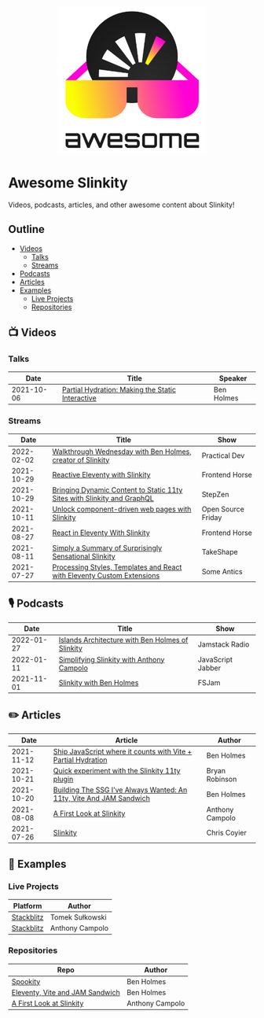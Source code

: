 <p align="center">
  <img width="300" src="./slinkity-awesome.svg" alt="Slinkity logo with super cool shades">
</p>

# Awesome Slinkity

Videos, podcasts, articles, and other awesome content about Slinkity!

## Outline

* [Videos](https://github.com/slinkity/awesome-slinkity#-videos)
  * [Talks](https://github.com/slinkity/awesome-slinkity#talks)
  * [Streams](https://github.com/slinkity/awesome-slinkity#streams)
* [Podcasts](https://github.com/slinkity/awesome-slinkity#-podcasts)
* [Articles](https://github.com/slinkity/awesome-slinkity#%EF%B8%8F-articles)
* [Examples](https://github.com/slinkity/awesome-slinkity#-examples)
  * [Live Projects](https://github.com/slinkity/awesome-slinkity#live-projects)
  * [Repositories](https://github.com/slinkity/awesome-slinkity#repositories)

## 📺 Videos

### Talks

| Date       | Title                                                                                           | Speaker    |
| ---------- | ----------------------------------------------------------------------------------------------- | ---------- |
| 2021-10-06 | [Partial Hydration: Making the Static Interactive](https://www.youtube.com/watch?v=CyTHEh2yyr8) | Ben Holmes |

### Streams

| Date       | Title                                                                                                                        | Show               |
| ---------- | ---------------------------------------------------------------------------------------------------------------------------- | ------------------ |
| 2022-02-02 | [Walkthrough Wednesday with Ben Holmes, creator of Slinkity](https://www.youtube.com/watch?v=0ulyfM_GBH4)                    | Practical Dev      |
| 2021-10-29 | [Reactive Eleventy with Slinkity](https://www.youtube.com/watch?v=GsZSaOGGzUg)                                               | Frontend Horse     |
| 2021-10-29 | [Bringing Dynamic Content to Static 11ty Sites with Slinkity and GraphQL](https://www.youtube.com/watch?v=Od-xAgNaDdY)       | StepZen            |
| 2021-10-11 | [Unlock component-driven web pages with Slinkity](https://www.youtube.com/watch?v=DqUGJyuX8m0)                               | Open Source Friday |
| 2021-08-27 | [React in Eleventy With Slinkity](https://www.youtube.com/watch?v=nuLAGrEQR80)                                               | Frontend Horse     |
| 2021-08-11 | [Simply a Summary of Surprisingly Sensational Slinkity](https://www.youtube.com/watch?v=mRO0SxGI3pM)                         | TakeShape          |
| 2021-07-27 | [Processing Styles, Templates and React with Eleventy Custom Extensions](https://someantics.dev/eleventy-custom-extensions/) | Some Antics        |

## 🎙 Podcasts

| Date       | Title                                                                                                                                                                | Show              |
| ---------- | -------------------------------------------------------------------------------------------------------------------------------------------------------------------- | ----------------- |
| 2022-01-27 | [Islands Architecture with Ben Holmes of Slinkity](https://www.heavybit.com/library/podcasts/jamstack-radio/ep-95-islands-architecture-with-ben-holmes-of-slinkity/) | Jamstack Radio    |
| 2022-01-11 | [Simplifying Slinkity with Anthony Campolo](https://javascriptjabber.com/simplifying-slinkity-with-anthony-campolo)                                                  | JavaScript Jabber |
| 2021-11-01 | [Slinkity with Ben Holmes](https://fsjam.org/episodes/episode-49-slinkity-with-ben-holmes)                                                                           | FSJam             |

## ✏️ Articles

| Date       | Article                                                                                                                                                               | Author          |
| ---------- | --------------------------------------------------------------------------------------------------------------------------------------------------------------------- | --------------- |
| 2021-11-12 | [Ship JavaScript where it counts with Vite + Partial Hydration](https://www.netlify.com/blog/2021/11/12/ship-javascript-where-it-counts-with-vite-partial-hydration/) | Ben Holmes      |
| 2021-10-21 | [Quick experiment with the Slinkity 11ty plugin](https://bryanlrobinson.com/blog/quick-experiment-with-the-slinkity-11ty-plugin/)                                     | Bryan Robinson  |
| 2021-10-20 | [Building The SSG I’ve Always Wanted: An 11ty, Vite And JAM Sandwich](https://www.smashingmagazine.com/2021/10/building-ssg-11ty-vite-jam-sandwich/)                  | Ben Holmes      |
| 2021-08-08 | [A First Look at Slinkity](https://dev.to/ajcwebdev/a-first-look-at-slinkity-3ig)                                                                                     | Anthony Campolo |
| 2021-07-26 | [Slinkity](https://css-tricks.com/slinkity/)                                                                                                                          | Chris Coyier    |

## 💾 Examples

### Live Projects

| Platform                                              | Author          |
| ----------------------------------------------------- | --------------- |
| [Stackblitz](https://node.new/slinkity)               | Tomek Sułkowski |
| [Stackblitz](https://stackblitz.com/edit/node-v8mqfv) | Anthony Campolo |

### Repositories

| Repo                                                                                       | Author          |
| ------------------------------------------------------------------------------------------ | --------------- |
| [Spookity](https://github.com/holben888/spookity)                                          | Ben Holmes      |
| [Eleventy, Vite and JAM Sandwich](https://github.com/Holben888/eleventy-vite-jam-sandwich) | Ben Holmes      |
| [A First Look at Slinkity](https://github.com/ajcwebdev/ajcwebdev-slinkity)                | Anthony Campolo |
